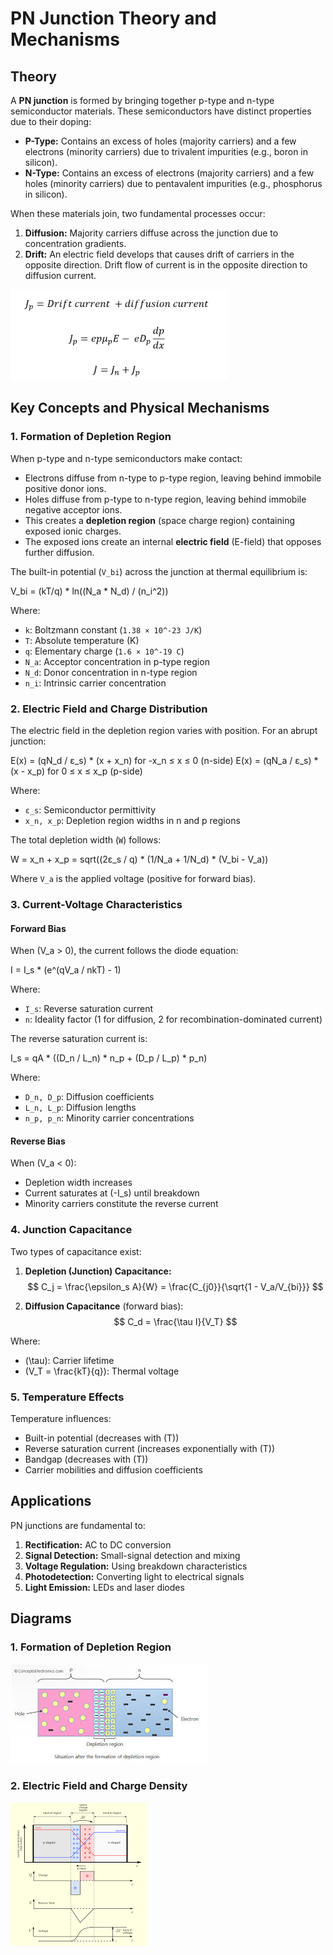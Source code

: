 # PN Junction Theory and Mechanisms

## Theory

A **PN junction** is formed by bringing together p-type and n-type semiconductor materials. These semiconductors have distinct properties due to their doping:

- **P-Type:** Contains an excess of holes (majority carriers) and a few electrons (minority carriers) due to trivalent impurities (e.g., boron in silicon).
- **N-Type:** Contains an excess of electrons (majority carriers) and a few holes (minority carriers) due to pentavalent impurities (e.g., phosphorus in silicon).

When these materials join, two fundamental processes occur:
1. **Diffusion:** Majority carriers diffuse across the junction due to concentration gradients.
2. **Drift:** An electric field develops that causes drift of carriers in the opposite direction. Drift flow of current is in the opposite direction to diffusion current.

![Current Flow](experiment/images/image.png)

## Key Concepts and Physical Mechanisms

### 1. Formation of Depletion Region

When p-type and n-type semiconductors make contact:
- Electrons diffuse from n-type to p-type region, leaving behind immobile positive donor ions.
- Holes diffuse from p-type to n-type region, leaving behind immobile negative acceptor ions.
- This creates a **depletion region** (space charge region) containing exposed ionic charges.
- The exposed ions create an internal **electric field** (E-field) that opposes further diffusion.

The built-in potential (`V_bi`) across the junction at thermal equilibrium is:

V_bi = (kT/q) * ln((N_a * N_d) / (n_i^2))


Where:
- `k`: Boltzmann constant (`1.38 × 10^-23 J/K`)
- `T`: Absolute temperature (K)
- `q`: Elementary charge (`1.6 × 10^-19 C`)
- `N_a`: Acceptor concentration in p-type region
- `N_d`: Donor concentration in n-type region
- `n_i`: Intrinsic carrier concentration

### 2. Electric Field and Charge Distribution

The electric field in the depletion region varies with position. For an abrupt junction:

E(x) = (qN_d / ε_s) * (x + x_n) for -x_n ≤ x ≤ 0 (n-side)
E(x) = (qN_a / ε_s) * (x - x_p) for 0 ≤ x ≤ x_p (p-side)


Where:
- `ε_s`: Semiconductor permittivity
- `x_n, x_p`: Depletion region widths in n and p regions

The total depletion width (`W`) follows:


W = x_n + x_p = sqrt((2ε_s / q) * (1/N_a + 1/N_d) * (V_bi - V_a))


Where `V_a` is the applied voltage (positive for forward bias).

### 3. Current-Voltage Characteristics

#### Forward Bias

When \(V_a > 0\), the current follows the diode equation:


I = I_s * (e^(qV_a / nkT) - 1)

Where:
- `I_s`: Reverse saturation current
- `n`: Ideality factor (1 for diffusion, 2 for recombination-dominated current)

The reverse saturation current is:

I_s = qA * ((D_n / L_n) * n_p + (D_p / L_p) * p_n)


Where:
- `D_n, D_p`: Diffusion coefficients
- `L_n, L_p`: Diffusion lengths
- `n_p, p_n`: Minority carrier concentrations

#### Reverse Bias

When \(V_a < 0\):
- Depletion width increases
- Current saturates at \(-I_s\) until breakdown
- Minority carriers constitute the reverse current

### 4. Junction Capacitance

Two types of capacitance exist:

1. **Depletion (Junction) Capacitance:**
   $$
   C_j = \frac{\epsilon_s A}{W} = \frac{C_{j0}}{\sqrt{1 - V_a/V_{bi}}}
   $$

2. **Diffusion Capacitance** (forward bias):
   $$
   C_d = \frac{\tau I}{V_T}
   $$

Where:
- \(\tau\): Carrier lifetime
- \(V_T = \frac{kT}{q}\): Thermal voltage

### 5. Temperature Effects

Temperature influences:
- Built-in potential (decreases with \(T\))
- Reverse saturation current (increases exponentially with \(T\))
- Bandgap (decreases with \(T\))
- Carrier mobilities and diffusion coefficients

## Applications

PN junctions are fundamental to:
1. **Rectification:** AC to DC conversion
2. **Signal Detection:** Small-signal detection and mixing
3. **Voltage Regulation:** Using breakdown characteristics
4. **Photodetection:** Converting light to electrical signals
5. **Light Emission:** LEDs and laser diodes

## Diagrams

### 1. Formation of Depletion Region
![PN Junction Depletion Region Diagram](experiment/images/depletion.png)

### 2. Electric Field and Charge Density
![Electric Field and Charge Distribution Diagram](experiment/images/electric.png)